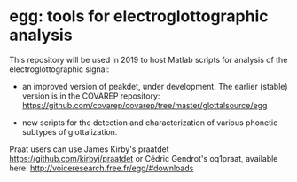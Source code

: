 egg: tools for electroglottographic analysis
=============

This repository will be used in 2019 to host Matlab scripts for analysis of the electroglottographic signal:

* an improved version of peakdet, under development. The earlier (stable) version is in the COVAREP repository: https://github.com/covarep/covarep/tree/master/glottalsource/egg

* new scripts for the detection and characterization of various phonetic subtypes of glottalization.

Praat users can use James Kirby's praatdet https://github.com/kirbyj/praatdet or Cédric Gendrot's oq1praat, available here: http://voiceresearch.free.fr/egg/#downloads
